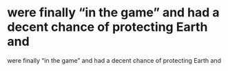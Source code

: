 # were finally “in the game” and had a decent chance of protecting Earth and

were finally “in the game” and had a decent chance of protecting Earth and